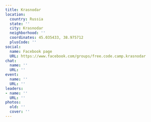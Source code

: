 ```yaml
---
title: Krasnodar
location:
  country: Russia
  state: ''
  city: Krasnodar
  neighborhood: ''
  coordinates: 45.035433, 38.975712
  plusCode: ''
social:
  name: Facebook page
  URL: https://www.facebook.com/groups/free.code.camp.krasnodar
chat:
  name: ''
  URL: ''
event:
  name: ''
  URL: ''
leaders:
- name: ''
  URL: ''
photos:
  old: ''
  cover: ''
---
```

